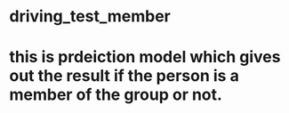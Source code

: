 # driving_test_member
# this is prdeiction model which gives out the result if the person is a member of the group or not.
